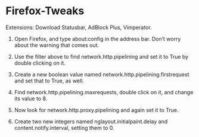 # Firefox-Tweaks

Extensions: Download Statusbar, AdBlock Plus, Vimperator.

1.  Open Firefox, and type about:config in the address bar. Don’t worry
    about the warning that comes out.

2.  Use the filter above to find network.http.pipelining and set it to
    True by double clicking on it.

3.  Create a new boolean value named
    network.http.pipelining.firstrequest and set that to True, as well.

4.  Find network.http.pipelining.maxrequests, double click on it, and
    change its value to 8.

5.  Now look for network.http.proxy.pipelining and again set it to True.

6.  Create two new integers named nglayout.initialpaint.delay and
    content.notify.interval, setting them to 0.
